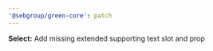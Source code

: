 ```yaml
---
'@sebgroup/green-core': patch
---
```


**Select:** Add missing extended supporting text slot and prop
